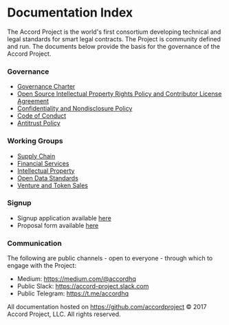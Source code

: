 # Documentation Index

The Accord Project is the world's first consortium developing technical and legal standards for smart legal contracts. The Project is community defined and run. The documents below provide the basis for the governance of the Accord Project.

### Governance

* [Governance Charter](https://github.com/accordproject/docs/blob/master/Accord%20Project%20Governance%20Charter.pdf)
* [Open Source Intellectual Property Rights Policy and Contributor License Agreement](https://github.com/accordproject/docs/blob/master/Accord%20Project%20Open%20Source%20Intellectual%20Property%20Rights%20Policy%20and%20Contributor%20License%20Agreement.pdf)
* [Confidentiality and Nondisclosure Policy](https://github.com/accordproject/docs/blob/master/Accord%20Project%20Confidentiality%20and%20Non-Disclosure%20Policy.pdf)
* [Code of Conduct](https://github.com/accordproject/docs/blob/master/Accord%20Project%20Code%20of%20Conduct.pdf)
* [Antitrust Policy](https://github.com/accordproject/docs/blob/master/Accord%20Project%20Antitrust%20Policy.pdf)

### Working Groups

* [Supply Chain](https://github.com/accordproject/working-groups/blob/master/Supply%20Chain%20Working%20Group%20Charter%20v2.pdf)
* [Financial Services](https://github.com/accordproject/working-groups/blob/master/Financial%20Services%20Working%20Group%20Charter.pdf)
* [Intellectual Property](https://github.com/accordproject/working-groups/blob/master/Intellectual%20Property%20Working%20Group%20Charter.pdf) 
* [Open Data Standards](https://github.com/accordproject/working-groups/blob/master/Open%20Data%20Standards%20Working%20Group%20Charter%20v2.pdf)
* [Venture and Token Sales](https://github.com/accordproject/working-groups/blob/master/Venture%20and%20Token%20Sales%20Working%20Group%20Charter.pdf)

### Signup

* Signup application available [here](https://docs.google.com/forms/d/e/1FAIpQLScmPLO6vflTKFTRTJXiopCjGEvS5mMeH-ZlBnuStiQ3U4k19A/viewform)
* Proposal form available [here](https://docs.google.com/forms/d/e/1FAIpQLScAmrZ3_BbFmUmKCh24K94O06uSe73WjsaSbUaQfK_m4z7wig/viewform)

### Communication

The following are public channels - open to everyone - through which to engage with the Project:

* Medium: https://medium.com/@accordhq 
* Public Slack: https://accord-project.slack.com   
* Public Telegram: https://t.me/accordhq

All documentation hosted on https://github.com/accordproject © 2017 Accord Project, LLC. All rights reserved. 
